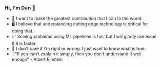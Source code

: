 ### Hi, I'm Dan 👋

<!--
**dankositzke/dankositzke** is a ✨ _special_ ✨ repository because its `README.md` (this file) appears on your GitHub profile.

Here are some ideas to get you started:-->

- 💼 I want to make the greatest contribution that I can to the world.
- 🖥️ I believe that understanding cutting edge technology is critical for doing that.
- 📈 Solving problems using ML pipelines is fun, but I will gladly use excel if it is faster. 
- 🤔 I don't care if I'm right or wrong. I just want to know what is true.
- 💡"If you can't explain it simply, then you don't understand it well enough" - Albert Einstein
